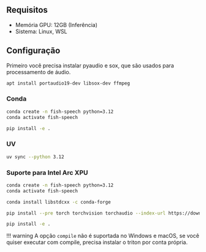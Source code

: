 ## Requisitos

- Memória GPU: 12GB (Inferência)
- Sistema: Linux, WSL

## Configuração

Primeiro você precisa instalar pyaudio e sox, que são usados para processamento de áudio.

``` bash
apt install portaudio19-dev libsox-dev ffmpeg
```

### Conda

```bash
conda create -n fish-speech python=3.12
conda activate fish-speech

pip install -e .
```

### UV

```bash
uv sync --python 3.12
```

### Suporte para Intel Arc XPU

```bash
conda create -n fish-speech python=3.12
conda activate fish-speech

conda install libstdcxx -c conda-forge

pip install --pre torch torchvision torchaudio --index-url https://download.pytorch.org/whl/nightly/xpu

pip install -e .
```

!!! warning
    A opção `compile` não é suportada no Windows e macOS, se você quiser executar com compile, precisa instalar o triton por conta própria.
